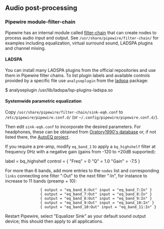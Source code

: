 ## Audio post-processing

### Pipewire module-filter-chain

Pipewire has an internal module called [filter-chain](https://gitlab.freedesktop.org/pipewire/pipewire/-/wikis/Filter-Chain) that can create nodes to process audio input and output. See `/usr/share/pipewire/filter-chain/` for examples including equalization, virtual surround sound, LADSPA plugins and channel mixing.

#### LADSPA

You can install many LADSPA plugins from the official repositories and use them in Pipewire filter chains. To list plugin labels and available controls provided by a specific file use `analyseplugin` from the [ladspa](https://archlinux.org/packages/?name=ladspa) package:

$ analyseplugin /usr/lib/ladspa/lsp-plugins-ladspa.so

#### Systemwide parametric equalization

Copy `/usr/share/pipewire/filter-chain/sink-eq6.conf` to `/etc/pipewire/pipewire.conf.d/` (or `~/.config/pipewire/pipewire.conf.d/`).

Then edit `sink-eq6.conf` to incorporate the desired parameters. For headphones, these can be obtained from [Oratory1990's database](https://old.reddit.com/r/oratory1990/wiki/index) or, if not listed there, the [AutoEQ project](https://github.com/jaakkopasanen/AutoEq/tree/master/results/).

If you require a pre-amp, modify `eq_band_1` to apply a `bq_highshelf` filter at frequency 0Hz with a negative gain (gains from -120 to +20dB supported):

label = bq_highshelf
control = { "Freq" = 0 "Q" = 1.0 "Gain" = -7.5 }

For more than 6 bands, add more entries to the `nodes` list and corresponding `links` connecting one filter ":Out" to the next filter ":In", for instance to increase to 11 bands (preamp + 10):

                    { output = "eq_band_6:Out" input = "eq_band_7:In" }
                    { output = "eq_band_7:Out" input = "eq_band_8:In" }
                    { output = "eq_band_8:Out" input = "eq_band_9:In" }
                    { output = "eq_band_9:Out" input = "eq_band_10:In" }
                    { output = "eq_band_10:Out" input = "eq_band_11:In" }

Restart Pipewire, select "Equalizer Sink" as your default sound output device; this should then apply to all applications.